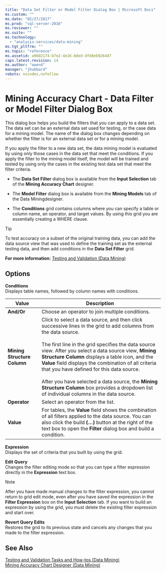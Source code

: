 ```yaml
---
title: "Data Set Filter or Model Filter Dialog Box | Microsoft Docs"
ms.custom: ""
ms.date: "02/27/2017"
ms.prod: "sql-server-2016"
ms.reviewer: ""
ms.suite: ""
ms.technology: 
  - "analysis-services/data-mining"
ms.tgt_pltfrm: ""
ms.topic: "reference"
ms.assetid: a9602174-b7e2-4e16-8ded-dfd8eb9264d7
caps.latest.revision: 14
ms.author: "owend"
manager: "jhubbard"
robots: noindex,nofollow
---
```

# Mining Accuracy Chart - Data Filter or Model Filter Dialog Box
  This dialog box helps you build the filters that you can apply to a data set.  The data set can be an external data set used for testing, or the case data for a mining model. The name of the dialog box changes depending on whether the filter is for an external data set or for a mining model.  
  
 If you apply the filter to a new data set, the data mining model is evaluated by using only those cases in the data set that meet the conditions. If you apply the filter to the mining model itself, the model will be trained and tested by using only the cases in the existing test data set that meet the filter criteria.  
  
-   The **Data Set Filter** dialog box is available from the **Input Selection** tab of the **Mining Accuracy Chart** designer.  
  
-   The **Model Filter** dialog box is available from the **Mining Models** tab of the Data Miningdesigner.  
  
-   The **Conditions** grid contains columns where you can specify a table or column name, an operator, and target values. By using this grid you are essentially creating a WHERE clause.  
  
> [!TIP]  
>  To test accuracy on a subset of the original training data, you can add the data source view that was used to define the training set as the external testing data, and then add conditions in the **Data Set Filter** grid.  
  
 **For more information:** [Testing and Validation &#40;Data Mining&#41;](../analysis-services/data-mining/testing-and-validation-data-mining.md)  
  
## Options  
 **Conditions**  
 Displays table names, followed by column names with conditions.  
  
|Value|Description|  
|-----------|-----------------|  
|**And/Or**|Choose an operator to join multiple conditions.|  
|**Mining Structure Column**|Click to select a data source, and then click successive lines in the grid to add columns from the data source.<br /><br /> The first line in the grid specifies the data source view. After you select a data source view, **Mining Structure Column** displays a table icon, and the **Value** field displays the combination of all criteria that you have defined for this data source.<br /><br /> After you have selected a data source, the **Mining Structure Column** box provides a dropdown list of individual columns in the data source.|  
|**Operator**|Select an operator from the list.|  
|**Value**|For tables, the **Value** field shows the combination of all filters applied to the data source. You can also click the build **(…)** button at the right of the text box to open the **Filter** dialog box and build a condition.|  
  
 **Expression**  
 Displays the set of criteria that you built by using the grid.  
  
 **Edit Query**  
 Changes the filter editing mode so that you can type a filter expression directly in the **Expression** text box.  
  
> [!NOTE]  
>  After you have made manual changes to the filter expression, you cannot return to grid edit mode, even after you have saved the expression in the **Filter Expression** box on the **Input Selection** tab. If you want to build an expression by using the grid, you must delete the existing filter expression and start over.  
  
 **Revert Query Edits**  
 Restores the grid to its previous state and cancels any changes that you made to the filter expression.  
  
## See Also  
 [Testing and Validation Tasks and How-tos &#40;Data Mining&#41;](../analysis-services/data-mining/testing-and-validation-tasks-and-how-tos-data-mining.md)   
 [Mining Accuracy Chart Designer &#40;Data Mining&#41;](../a9retired/mining-accuracy-chart-designer-data-mining.md)  
  
  